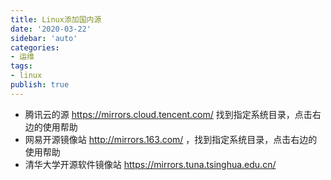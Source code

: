 ```yaml
---
title: Linux添加国内源
date: '2020-03-22'
sidebar: 'auto'
categories:
- 运维
tags:
- linux
publish: true
---
```


* 腾讯云的源 https://mirrors.cloud.tencent.com/   找到指定系统目录，点击右边的使用帮助
* 网易开源镜像站 http://mirrors.163.com/ ，找到指定系统目录，点击右边的使用帮助
* 清华大学开源软件镜像站 https://mirrors.tuna.tsinghua.edu.cn/
